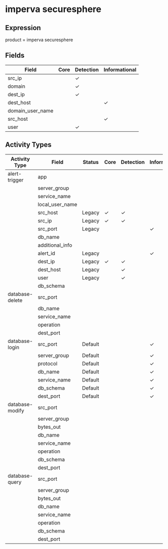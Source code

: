 imperva securesphere
====================

Expression
----------

product = imperva securesphere

Fields
------

| Field            | Core | Detection | Informational |
| ---------------- | ---- | --------- | ------------- |
| src_ip           |      | &#10003;  |               |
| domain           |      | &#10003;  |               |
| dest_ip          |      | &#10003;  |               |
| dest_host        |      |           | &#10003;      |
| domain_user_name |      |           |               |
| src_host         |      |           | &#10003;      |
| user             |      | &#10003;  |               |

Activity Types
--------------

| Activity Type   | Field           | Status  | Core     | Detection | Informational |
| --------------- | --------------- | ------- | -------- | --------- | ------------- |
| alert-trigger   | app             |         |          |           |               |
|                 | server_group    |         |          |           |               |
|                 | service_name    |         |          |           |               |
|                 | local_user_name |         |          |           |               |
|                 | src_host        | Legacy  | &#10003; | &#10003;  |               |
|                 | src_ip          | Legacy  | &#10003; | &#10003;  |               |
|                 | src_port        | Legacy  |          |           | &#10003;      |
|                 | db_name         |         |          |           |               |
|                 | additional_info |         |          |           |               |
|                 | alert_id        | Legacy  |          |           | &#10003;      |
|                 | dest_ip         | Legacy  | &#10003; | &#10003;  |               |
|                 | dest_host       | Legacy  |          | &#10003;  |               |
|                 | user            | Legacy  |          | &#10003;  |               |
|                 | db_schema       |         |          |           |               |
| database-delete | src_port        |         |          |           |               |
|                 | db_name         |         |          |           |               |
|                 | service_name    |         |          |           |               |
|                 | operation       |         |          |           |               |
|                 | dest_port       |         |          |           |               |
| database-login  | src_port        | Default |          |           | &#10003;      |
|                 | server_group    | Default |          |           | &#10003;      |
|                 | protocol        | Default |          |           | &#10003;      |
|                 | db_name         | Default |          |           | &#10003;      |
|                 | service_name    | Default |          |           | &#10003;      |
|                 | db_schema       | Default |          |           | &#10003;      |
|                 | dest_port       | Default |          |           | &#10003;      |
| database-modify | src_port        |         |          |           |               |
|                 | server_group    |         |          |           |               |
|                 | bytes_out       |         |          |           |               |
|                 | db_name         |         |          |           |               |
|                 | service_name    |         |          |           |               |
|                 | operation       |         |          |           |               |
|                 | db_schema       |         |          |           |               |
|                 | dest_port       |         |          |           |               |
| database-query  | src_port        |         |          |           |               |
|                 | server_group    |         |          |           |               |
|                 | bytes_out       |         |          |           |               |
|                 | db_name         |         |          |           |               |
|                 | service_name    |         |          |           |               |
|                 | operation       |         |          |           |               |
|                 | db_schema       |         |          |           |               |
|                 | dest_port       |         |          |           |               |

